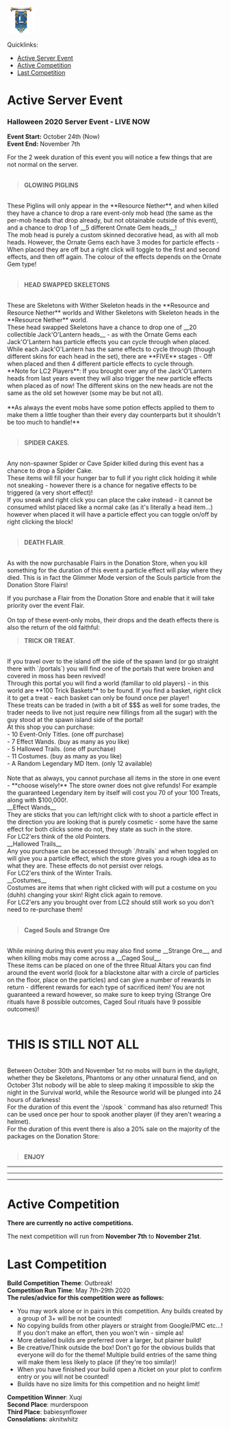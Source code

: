![ribbon](images/L-ribbon.png) 

Quicklinks:
- [Active Server Event](#active-server-event)
- [Active Competition](#active-competition)
- [Last Competition](#last-competition)

# Active Server Event

### **Halloween 2020 Server Event - LIVE NOW**

**Event Start:** October 24th (Now)<br>
**Event End:** November 7th

For the 2 week duration of this event you will notice a few things that are not normal on the server.
<br>
<br>
> __GLOWING PIGLINS__
<br>
These Piglins will only appear in the **Resource Nether**, and when killed they have a chance to drop a rare event-only mob head (the same as the per-mob heads that drop already, but not obtainable outside of this event), and a chance to drop 1 of __5 different Ornate Gem heads__!
<br>
The mob head is purely a custom skinned decorative head, as with all mob heads. 
However, the Ornate Gems each have 3 modes for particle effects - When placed they are off but a right click will toggle to the first and second effects, and then off again. The colour of the effects depends on the Ornate Gem type!
<br>
<br>

> __HEAD SWAPPED SKELETONS__
<br>
These are Skeletons with Wither Skeleton heads in the **Resource and Resource Nether** worlds and Wither Skeletons with Skeleton heads in the **Resource Nether** world.
<br>
These head swapped Skeletons have a chance to drop one of __20 collectible Jack'O'Lantern heads__ - as with the Ornate Gems each Jack'O'Lantern has particle effects you can cycle through when placed. While each Jack'O'Lantern has the same effects to cycle through (though different skins for each head in the set), there are **FIVE** stages - Off when placed and then 4 different particle effects to cycle through.
<br>
**Note for LC2 Players**:
If you brought over any of the Jack'O'Lantern heads from last years event they will also trigger the new particle effects when placed as of now! The different skins on the new heads are not the same as the old set however (some may be but not all).
<br>
<br>
**As always the event mobs have some potion effects applied to them to make them a little tougher than their every day counterparts but it shouldn't be too much to handle!**
<br>
<br>

> **SPIDER CAKES**.
<br>
Any non-spawner Spider or Cave Spider killed during this event has a chance to drop a Spider Cake.
<br>
These items will fill your hunger bar to full if you right click holding it while not sneaking - however there is a chance for negative effects to be triggered (a very short effect)!
<br>
If you sneak and right click you can place the cake instead - it cannot be consumed whilst placed like a normal cake (as it's literally a head item...) however when placed it will have a particle effect you can toggle on/off by right clicking the block!
<br>
<br>

> **DEATH FLAIR**.
<br>
As with the now purchasable Flairs in the Donation Store, when you kill something for the duration of this event a particle effect will play where they died. This is in fact the Glimmer Mode version of the Souls particle from the Donation Store Flairs!

If you purchase a Flair from the Donation Store and enable that it will take priority over the event Flair.
<br>
<br>
On top of these event-only mobs, their drops and the death effects there is also the return of the old faithful:
<br>

> **TRICK OR TREAT**.
<br>
If you travel over to the island off the side of the spawn land (or go straight there with `/portals`) you will find one of the portals that were broken and covered in moss has been revived! 
<br>
Through this portal you will find a world (familiar to old players) - in this world are **100 Trick Baskets** to be found.
If you find a basket, right click it to get a treat - each basket can only be found once per player! 
<br>
These treats can be traded in (with a bit of $$$ as well for some trades, the trader needs to live not just require new fillings from all the sugar) with the guy stood at the spawn island side of the portal!
<br>
At this shop you can purchase:<br>
- 10 Event-Only Titles. (one off purchase)<br>
- 7 Effect Wands. (buy as many as you like)<br>
- 5 Hallowed Trails. (one off purchase)<br>
- 11 Costumes. (buy as many as you like)<br>
- A Random Legendary MD Item. (only 12 available)<br>
<br>
Note that as always, you cannot purchase all items in the store in one event - **choose wisely!** The store owner does not give refunds! For example the guaranteed Legendary item by itself will cost you 70 of your 100 Treats, along with $100,000!.
<br>
__Effect Wands__
<br>
They are sticks that you can left/right click with to shoot a particle effect in the direction you are looking that is purely cosmetic - some have the same effect for both clicks some do not, they state as such in the store.<br>
For LC2'ers think of the old Pointers.
<br>
__Hallowed Trails__
<br>
Any you purchase can be accessed through `/htrails` and when toggled on will give you a particle effect, which the store gives you a rough idea as to what they are. These effects do not persist over relogs.<br>
For LC2'ers think of the Winter Trails.
<br>
__Costumes__
<br>
Costumes are items that when right clicked with will put a costume on you (duhh) changing your skin! Right click again to remove.<br>
For LC2'ers any you brought over from LC2 should still work so you don't need to re-purchase them!
<br>
<br>

> **Caged Souls and Strange Ore**
<br>
While mining during this event you may also find some __Strange Ore__, and when killing mobs may come across a __Caged Soul__.
<br>
These items can be placed on one of the three Ritual Altars you can find around the event world (look for a blackstone altar with a circle of particles on the floor, place on the particles) and can give a number of rewards in return - different rewards for each type of sacrificed item! You are not guaranteed a reward however, so make sure to keep trying (Strange Ore rituals have 8 possible outcomes, Caged Soul rituals have 9 possible outcomes)!
<br>
<br>

# **THIS IS  STILL NOT ALL**
<br>
Between October 30th and November 1st no mobs will burn in the daylight, whether they be Skeletons, Phantoms or any other unnatural fiend, and on October 31st nobody will be able to sleep making it impossible to skip the night in the Survival world, while the Resource world will be plunged into 24 hours of darkness!
<br>
For the duration of this event the `/spook <player>` command has also returned! This can be used once per hour to spook another player (if they aren't wearing a helmet).
<br>
For the duration of this event there is also a 20% sale on the majority of the packages on the Donation Store: <http://store.legioncraft.co.uk/>
<br>
<br>

> __**ENJOY**__

---
---
---

# Active Competition

**There are currently no active competitions.**

The next competition will run from **November 7th** to **November 21st**.


# Last Competition

**Build Competition Theme**: Outbreak!<br>
**Competition Run Time**: May 7th-29th 2020<br>
**The rules/advice for this competition were as follows:**<br>
- You may work alone or in pairs in this competition. Any builds created by a group of 3+ will be not be counted!
- No copying builds from other players or straight from Google/PMC etc...! If you don't make an effort, then you won't win - simple as!
- More detailed builds are preferred over a larger, but plainer build!
- Be creative/Think outside the box! Don't go for the obvious builds that everyone will do for the theme! Multiple build entries of the same thing will make them less likely to place (if they're too similar)!
- When you have finished your build open a /ticket on your plot to confirm entry or you will not be counted!
- Builds have no size limits for this competition and no height limit!

**Competition Winner**: Xuqi<br>
**Second Place**: murderspoon<br>
**Third Place**: babiesynflower<br>
**Consolations**: aknitwhitz
